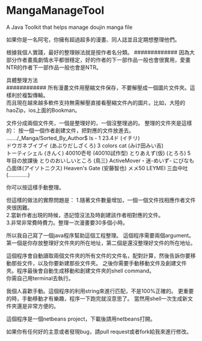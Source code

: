 MangaManageTool
===============

A Java Toolkit that helps manage doujin manga file 

如果你是一名阿宅，你擁有超過超多的漫畫、同人誌並且定期想整理他們。  
 
根據我個人實踐，最好的整理辦法就是按作者名分類。
#############
因為大部分作者畫風劇情水平都很穩定，好的作者的下一部作品一般也會很實用，愛畫NTR的作者下一部作品一般也會是NTR。



具體整理方法  
############
所有漫畫文件用壓縮文件保存，不要解壓成一個圖片文件夾。這樣利於複製傳輸。   
而且現在越來越多軟件支持無需解壓直接看壓縮文件內的圖片。比如，大陸的haoZip，ios上面的Bookman。  
 
文件分成兩個文件夾，一個是整理好的，一個沒整理過的。
整理的文件夾是這樣的： 按一個一個作者創建文件，把對應的文件放進去。 
......./_Manga/Sorted_By_Author$  ls - 1
23.4ド (イチリ)    
ドウガネブイブイ (あぶりだしざくろ)
3 colors cat (みけ田みい吉)  
トーティシェル (きんく)
40010壱号 (40010試作型) 
とりあえず(仮) (とろろ)
5年目の放課後
とりのおいしいところ (鳥三)
ActiveMover・迷-めいず-
にびなも凸面体(アイソトニクス)
Heaven's Gate (安藤智也)
メメ50
LEYMEI
三血中吐   
(.............)



你可以按這樣手動整理。 

但這樣的做法的實際問題是： 
1.隨著文件數量增加，一個一個文件找相應作者文件夾很困難。   
2.當新作者出現的時候，憑記憶沒法及時創建該作者相對應的文件。   
3.非常非常費時費力。整理一次漫畫要30多個小時。   

所以我自己寫了一個java程序幫助這個工程整理。 
這個程序需要兩個argument。第一個是你存放整理好文件夾的所在地址，第二個是還沒整理好文件的所在地址。 

這個程序會自動讀取兩個文件夾的所有文件的文件名，配對計算，然後告訴你要移動那些文件，以及你要新建那些文件夾。 
之後你需要手動移動文件及創建文件夾。程序最後會自動生成移動和創建文件夾的shell command。  
你需自己用terminal去執行。


我個人喜歡手動。這個程序的利用string來進行匹配，不是100%正確的。 
更重要的時，手動移動才有樂趣，程序一下跑完就沒意思了。 當然用shell一次生成新文件夾還是非常方便的。

這個程序是一個netbeans project，下載後請用netbeans打開。 

如果你有任何好的主意或者發現bug，請pull request或者fork給我來進行修改。